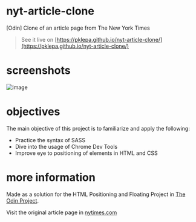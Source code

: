 # nyt-article-clone
[Odin] Clone of an article page from The New York Times

> See it live on [https://pklepa.github.io/nyt-article-clone/](https://pklepa.github.io/nyt-article-clone/)

# screenshots
![image](https://user-images.githubusercontent.com/22618438/102663861-8ac5d000-4179-11eb-9fe6-edcc77d2c3e3.png)


# objectives
The main objective of this project is to familiarize and apply the following:
- Practice the syntax of SASS
- Dive into the usage of Chrome Dev Tools
- Improve eye to positioning of elements in HTML and CSS

# more information
Made as a solution for the HTML Positioning and Floating Project in [The Odin Project](https://www.theodinproject.com/courses/html-and-css/lessons/positioning-and-floating-elements).

Visit the original article page in [nytimes.com](https://www.nytimes.com/2014/03/18/science/space/detection-of-waves-in-space-buttresses-landmark-theory-of-big-bang.html?_r=0)
